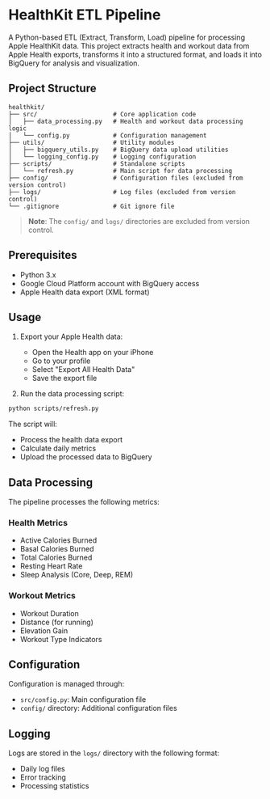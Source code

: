 # HealthKit ETL Pipeline

A Python-based ETL (Extract, Transform, Load) pipeline for processing Apple HealthKit data. This project extracts health and workout data from Apple Health exports, transforms it into a structured format, and loads it into BigQuery for analysis and visualization.

## Project Structure

```
healthkit/
├── src/                     # Core application code
│   ├── data_processing.py   # Health and workout data processing logic
│   └── config.py            # Configuration management
├── utils/                   # Utility modules
│   ├── bigquery_utils.py    # BigQuery data upload utilities
│   └── logging_config.py    # Logging configuration
├── scripts/                 # Standalone scripts
│   └── refresh.py           # Main script for data processing
├── config/                  # Configuration files (excluded from version control)
├── logs/                    # Log files (excluded from version control)
└── .gitignore               # Git ignore file
```

> **Note**: The `config/` and `logs/` directories are excluded from version control.

## Prerequisites

- Python 3.x
- Google Cloud Platform account with BigQuery access
- Apple Health data export (XML format)


## Usage

1. Export your Apple Health data:
   - Open the Health app on your iPhone
   - Go to your profile
   - Select "Export All Health Data"
   - Save the export file

2. Run the data processing script:
```bash
python scripts/refresh.py
```

The script will:
- Process the health data export
- Calculate daily metrics
- Upload the processed data to BigQuery

## Data Processing

The pipeline processes the following metrics:

### Health Metrics
- Active Calories Burned
- Basal Calories Burned
- Total Calories Burned
- Resting Heart Rate
- Sleep Analysis (Core, Deep, REM)

### Workout Metrics
- Workout Duration
- Distance (for running)
- Elevation Gain
- Workout Type Indicators

## Configuration

Configuration is managed through:
- `src/config.py`: Main configuration file
- `config/` directory: Additional configuration files

## Logging

Logs are stored in the `logs/` directory with the following format:
- Daily log files
- Error tracking
- Processing statistics
